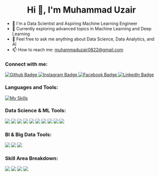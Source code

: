 <h1 align="center">Hi 👋, I'm Muhammad Uzair</h1>

- 🔭 I'm a Data Scientist and Aspiring Machine Learning Engineer
- 🌱 Currently exploring advanced topics in Machine Learning and Deep Learning
- 💬 Feel free to ask me anything about Data Science, Data Analytics, and AI
- 📫 How to reach me: muhammaduzair0822@gmail.com

### Connect with me:
<div id="badges">
  <a href="https://github.com/MuhammadUzaires">
    <img src="https://img.shields.io/badge/Github-white?style=for-the-badge&logo=Github&logoColor=black" alt="Github Badge"/>
  </a>
  <a href="https://instagram.com/">
    <img src="https://img.shields.io/badge/Instagram-purple?style=for-the-badge&logo=instagram&logoColor=white" alt="Instagram Badge"/>
  </a>
  <a href="https://facebook.com/">
    <img src="https://img.shields.io/badge/Facebook-blue?style=for-the-badge&logo=facebook&logoColor=white" alt="Facebook Badge"/>
  </a>
  <a href="https://www.linkedin.com/in/muhammad-uzair-666119320/">
    <img src="https://img.shields.io/badge/LinkedIn-blue?style=for-the-badge&logo=linkedin&logoColor=white" alt="LinkedIn Badge"/>
  </a>
</div>

### Languages and Tools:    
[![My Skills](https://skillicons.dev/icons?i=python,numpy,pandas,matplotlib,seaborn,scikit-learn,tensorflow,pytorch,keras&perline=6)](https://skillicons.dev)

### Data Science & ML Tools:
<div>
  <img src="https://img.shields.io/badge/-Jupyter-F37626?style=for-the-badge&logo=jupyter&logoColor=white"/>
  <img src="https://img.shields.io/badge/-NumPy-013243?style=for-the-badge&logo=numpy&logoColor=white"/>
  <img src="https://img.shields.io/badge/-Pandas-150458?style=for-the-badge&logo=pandas&logoColor=white"/>
  <img src="https://img.shields.io/badge/-Matplotlib-3A77A6?style=for-the-badge&logo=python&logoColor=white"/>
  <img src="https://img.shields.io/badge/-Seaborn-3776AB?style=for-the-badge&logo=python&logoColor=white"/>
  <img src="https://img.shields.io/badge/-Scikit--Learn-F7931E?style=for-the-badge&logo=scikitlearn&logoColor=white"/>
  <img src="https://img.shields.io/badge/-TensorFlow-FF6F00?style=for-the-badge&logo=tensorflow&logoColor=white"/>
  <img src="https://img.shields.io/badge/-PyTorch-EE4C2C?style=for-the-badge&logo=pytorch&logoColor=white"/>
  <img src="https://img.shields.io/badge/-Keras-D00000?style=for-the-badge&logo=keras&logoColor=white"/>
  <img src="https://img.shields.io/badge/-Hugging%20Face-FFD700?style=for-the-badge&logo=huggingface&logoColor=black"/>
</div>

### BI & Big Data Tools:
<div>
  <img src="https://img.shields.io/badge/-Tableau-E97627?style=for-the-badge&logo=tableau&logoColor=white"/>
  <img src="https://img.shields.io/badge/-Power%20BI-F2C811?style=for-the-badge&logo=powerbi&logoColor=black"/>
  <img src="https://img.shields.io/badge/-Apache%20Spark-E25A1C?style=for-the-badge&logo=apachespark&logoColor=white"/>
</div>

### Skill Area Breakdown:
<div>
  <img src="https://img.shields.io/badge/Data%20Science-70%25-70db70?style=for-the-badge&logo=python&logoColor=white"/>
  <img src="https://img.shields.io/badge/Machine%20Learning-40%25-f1c232?style=for-the-badge&logo=python&logoColor=white"/>
  <img src="https://img.shields.io/badge/Data%20Analytics-60%25-ffbf00?style=for-the-badge&logo=tableau&logoColor=white"/>
  <img src="https://img.shields.io/badge/Deep%20Learning-30%25-ff6666?style=for-the-badge&logo=tensorflow&logoColor=white"/>
</div>
